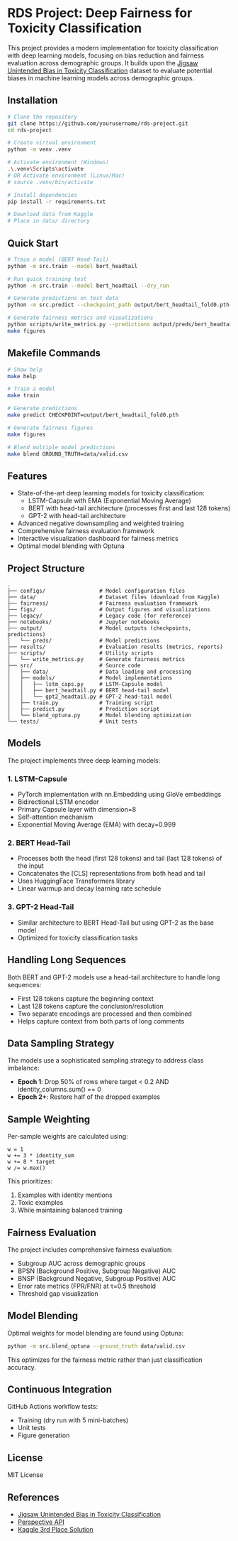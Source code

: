 # RDS Project: Deep Fairness for Toxicity Classification

This project provides a modern implementation for toxicity classification with deep learning models, focusing on bias reduction and fairness evaluation across demographic groups. It builds upon the [Jigsaw Unintended Bias in Toxicity Classification](https://www.kaggle.com/c/jigsaw-unintended-bias-in-toxicity-classification) dataset to evaluate potential biases in machine learning models across demographic groups.

## Installation

```bash
# Clone the repository
git clone https://github.com/yourusername/rds-project.git
cd rds-project

# Create virtual environment
python -m venv .venv

# Activate environment (Windows)
.\.venv\Scripts\activate
# OR Activate environment (Linux/Mac)
# source .venv/bin/activate

# Install dependencies
pip install -r requirements.txt

# Download data from Kaggle
# Place in data/ directory
```

## Quick Start

```bash
# Train a model (BERT Head-Tail)
python -m src.train --model bert_headtail

# Run quick training test
python -m src.train --model bert_headtail --dry_run

# Generate predictions on test data
python -m src.predict --checkpoint_path output/bert_headtail_fold0.pth --test_file data/test_public_expanded.csv

# Generate fairness metrics and visualizations
python scripts/write_metrics.py --predictions output/preds/bert_headtail.csv
make figures
```

## Makefile Commands

```bash
# Show help
make help

# Train a model
make train

# Generate predictions
make predict CHECKPOINT=output/bert_headtail_fold0.pth

# Generate fairness figures
make figures

# Blend multiple model predictions
make blend GROUND_TRUTH=data/valid.csv
```

## Features

- State-of-the-art deep learning models for toxicity classification:
  - LSTM-Capsule with EMA (Exponential Moving Average)
  - BERT with head-tail architecture (processes first and last 128 tokens)
  - GPT-2 with head-tail architecture
- Advanced negative downsampling and weighted training
- Comprehensive fairness evaluation framework
- Interactive visualization dashboard for fairness metrics
- Optimal model blending with Optuna

## Project Structure

```
.
├── configs/                 # Model configuration files
├── data/                    # Dataset files (download from Kaggle)
├── fairness/                # Fairness evaluation framework
├── figs/                    # Output figures and visualizations
├── legacy/                  # Legacy code (for reference)
├── notebooks/               # Jupyter notebooks
├── output/                  # Model outputs (checkpoints, predictions)
│   └── preds/               # Model predictions
├── results/                 # Evaluation results (metrics, reports)
├── scripts/                 # Utility scripts
│   └── write_metrics.py     # Generate fairness metrics
├── src/                     # Source code
│   ├── data/                # Data loading and processing
│   ├── models/              # Model implementations
│   │   ├── lstm_caps.py     # LSTM-Capsule model
│   │   ├── bert_headtail.py # BERT head-tail model
│   │   └── gpt2_headtail.py # GPT-2 head-tail model
│   ├── train.py             # Training script
│   ├── predict.py           # Prediction script
│   └── blend_optuna.py      # Model blending optimization
└── tests/                   # Unit tests
```

## Models

The project implements three deep learning models:

### 1. LSTM-Capsule

- PyTorch implementation with nn.Embedding using GloVe embeddings
- Bidirectional LSTM encoder
- Primary Capsule layer with dimension=8
- Self-attention mechanism
- Exponential Moving Average (EMA) with decay=0.999

### 2. BERT Head-Tail

- Processes both the head (first 128 tokens) and tail (last 128 tokens) of the input
- Concatenates the [CLS] representations from both head and tail
- Uses HuggingFace Transformers library
- Linear warmup and decay learning rate schedule

### 3. GPT-2 Head-Tail

- Similar architecture to BERT Head-Tail but using GPT-2 as the base model
- Optimized for toxicity classification tasks

## Handling Long Sequences

Both BERT and GPT-2 models use a head-tail architecture to handle long sequences:
- First 128 tokens capture the beginning context
- Last 128 tokens capture the conclusion/resolution
- Two separate encodings are processed and then combined
- Helps capture context from both parts of long comments

## Data Sampling Strategy

The models use a sophisticated sampling strategy to address class imbalance:

- **Epoch 1**: Drop 50% of rows where target < 0.2 AND identity_columns.sum() == 0
- **Epoch 2+**: Restore half of the dropped examples

## Sample Weighting

Per-sample weights are calculated using:
```
w = 1
w += 3 * identity_sum
w += 8 * target
w /= w.max()
```

This prioritizes:
1. Examples with identity mentions
2. Toxic examples
3. While maintaining balanced training

## Fairness Evaluation

The project includes comprehensive fairness evaluation:

- Subgroup AUC across demographic groups
- BPSN (Background Positive, Subgroup Negative) AUC
- BNSP (Background Negative, Subgroup Positive) AUC
- Error rate metrics (FPR/FNR) at τ=0.5 threshold
- Threshold gap visualization

## Model Blending

Optimal weights for model blending are found using Optuna:

```bash
python -m src.blend_optuna --ground_truth data/valid.csv
```

This optimizes for the fairness metric rather than just classification accuracy.

## Continuous Integration

GitHub Actions workflow tests:
- Training (dry run with 5 mini-batches)
- Unit tests
- Figure generation

## License

MIT License

## References

- [Jigsaw Unintended Bias in Toxicity Classification](https://www.kaggle.com/c/jigsaw-unintended-bias-in-toxicity-classification)
- [Perspective API](https://perspectiveapi.com/)
- [Kaggle 3rd Place Solution](https://medium.com/@yanpanlau/jigsaw-unintended-bias-in-toxicity-classification-top-3-solution-a1309ff8fc53)
